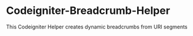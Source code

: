 # Codeigniter-Breadcrumb-Helper
This Codeigniter Helper creates dynamic breadcrumbs from URI segments 
